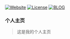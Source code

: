 [![Website](https://img.shields.io/website-up-down-green-red/http/i.dmego.me.svg)](http://shellblock.cn/)
[![License](https://img.shields.io/github/license/dmego/home.github.io.svg)](/LICENSE)
[![BLOG](https://img.shields.io/badge/My-Blog!-1EAEDB.svg)](https://blog.saky.site/)

### 个人主页

>这是我的个人主页
